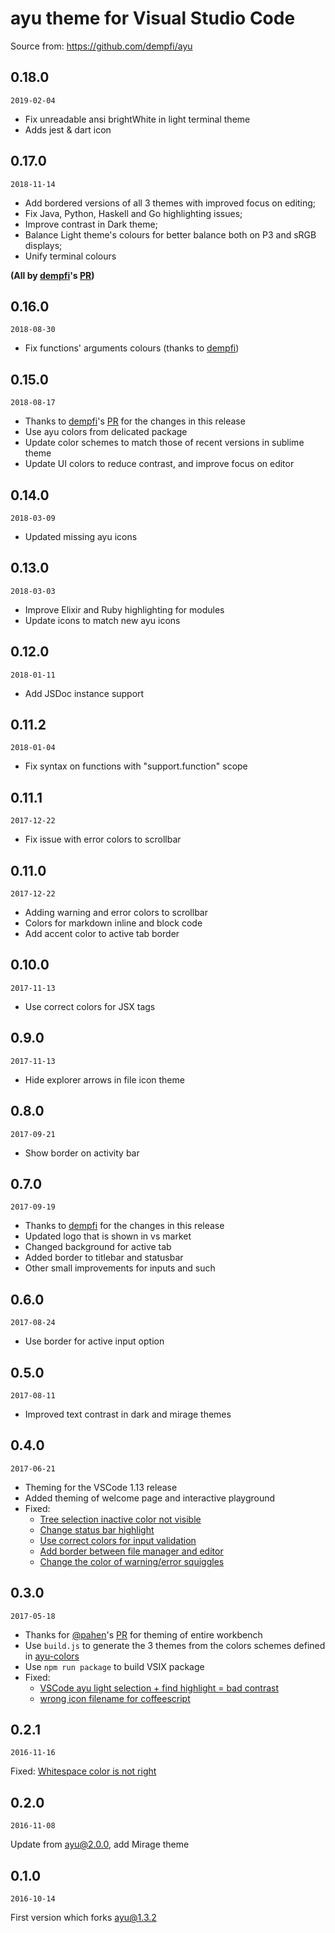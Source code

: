 # ayu theme for Visual Studio Code

Source from: https://github.com/dempfi/ayu

## 0.18.0

`2019-02-04`
- Fix unreadable ansi brightWhite in light terminal theme
- Adds jest & dart icon

## 0.17.0

`2018-11-14`
- Add bordered versions of all 3 themes with improved focus on editing;
- Fix Java, Python, Haskell and Go highlighting issues;
- Improve contrast in Dark theme;
- Balance Light theme's colours for better balance both on P3 and sRGB displays;
- Unify terminal colours

**(All by [dempfi](https://github.com/dempfi)'s [PR](https://github.com/teabyii/vscode-ayu/pull/70))**

## 0.16.0

`2018-08-30`
- Fix functions' arguments colours (thanks to [dempfi](https://github.com/dempfi))

## 0.15.0

`2018-08-17`
- Thanks to [dempfi](https://github.com/dempfi)'s [PR](https://github.com/teabyii/vscode-ayu/pull/60) for the changes in this release
- Use ayu colors from delicated package
- Update color schemes to match those of recent versions in sublime theme
- Update UI colors to reduce contrast, and improve focus on editor

## 0.14.0

`2018-03-09`
- Updated missing ayu icons

## 0.13.0

`2018-03-03`
- Improve Elixir and Ruby highlighting for modules
- Update icons to match new ayu icons

## 0.12.0

`2018-01-11`
- Add JSDoc instance support

## 0.11.2

`2018-01-04`
- Fix syntax on functions with "support.function" scope

## 0.11.1

`2017-12-22`
- Fix issue with error colors to scrollbar

## 0.11.0

`2017-12-22`
- Adding warning and error colors to scrollbar
- Colors for markdown inline and block code
- Add accent color to active tab border

## 0.10.0

`2017-11-13`
- Use correct colors for JSX tags

## 0.9.0

`2017-11-13`
- Hide explorer arrows in file icon theme

## 0.8.0

`2017-09-21`
- Show border on activity bar

## 0.7.0

`2017-09-19`
- Thanks to [dempfi](https://github.com/dempfi) for the changes in this release
- Updated logo that is shown in vs market
- Changed background for active tab
- Added border to titlebar and statusbar
- Other small improvements for inputs and such

## 0.6.0

`2017-08-24`

-  Use border for active input option

## 0.5.0

`2017-08-11`

- Improved text contrast in dark and mirage themes

## 0.4.0

`2017-06-21`

- Theming for the VSCode 1.13 release
- Added theming of welcome page and interactive playground
- Fixed:
    - [Tree selection inactive color not visible](https://github.com/teabyii/vscode-ayu/issues/12)
    - [Change status bar highlight](https://github.com/teabyii/vscode-ayu/issues/13)
    - [Use correct colors for input validation](https://github.com/teabyii/vscode-ayu/issues/14)
    - [Add border between file manager and editor](https://github.com/teabyii/vscode-ayu/issues/15)
    - [Change the color of warning/error squiggles](https://github.com/teabyii/vscode-ayu/issues/16)

## 0.3.0

`2017-05-18`

- Thanks for [@pahen](https://github.com/pahen)'s [PR](https://github.com/teabyii/vscode-ayu/pull/8) for theming of entire workbench
- Use `build.js` to generate the 3 themes from the colors schemes defined in [ayu-colors](https://github.com/ayu-theme/ayu-colors)
- Use `npm run package` to build VSIX package
- Fixed:
    - [VSCode ayu light selection + find highlight = bad contrast](https://github.com/teabyii/vscode-ayu/issues/3)
    - [wrong icon filename for coffeescript](https://github.com/teabyii/vscode-ayu/issues/6)

## 0.2.1

`2016-11-16`

Fixed: [Whitespace color is not right](https://github.com/jsenjoy/vscode-ayu/issues/2)

## 0.2.0

`2016-11-08`

Update from ayu@2.0.0, add Mirage theme

## 0.1.0

`2016-10-14`

First version which forks ayu@1.3.2